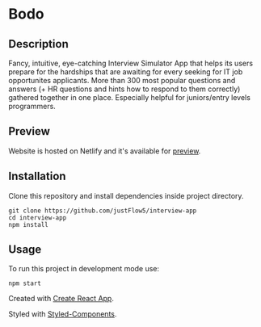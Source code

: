 # Bodo

## Description

Fancy, intuitive, eye-catching Interview Simulator App that helps its users prepare for the hardships that are awaiting for every seeking for IT job opportunites applicants. More than 300 most popular questions and answers (+ HR questions and hints how to respond to them correctly) gathered together in one place. Especially helpful for juniors/entry levels programmers.

## Preview

Website is hosted on Netlify and it's available for [preview].

[preview]: https://bodo-jf.netlify.app/

## Installation

Clone this repository and install dependencies inside project directory.

```
git clone https://github.com/justFlow5/interview-app
cd interview-app
npm install
```

## Usage

To run this project in development mode use:

```
npm start
```

Created with [Create React App](https://github.com/facebook/create-react-app).

Styled with [Styled-Components](https://github.com/styled-components/styled-components).

[preview]: https://bodo-jf.netlify.app/
